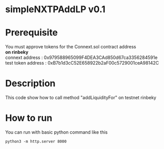 # simpleNXTPAddLP v0.1

# Prerequisite
You must approve tokens for the Connext.sol contract address<br/>
**on rinbeky**
<br/>
connext address : 0x979588965099F4DEA3CAd850d67ca3356284591e<br/>
test token address : 0xB7b1d3cC52E658922b2aF00c5729001ceA98142C

# Description
This code show how to call method "addLiquidityFor" on testnet 
rinbeky
# How to run
You can run with basic python command like this 
```
python3 -m http.server 8000
```

